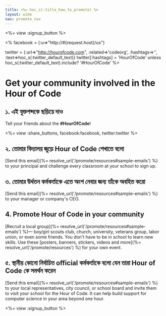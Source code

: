 ```yaml
---
title: <%= hoc_s(:title_how_to_promote) %>
layout: wide
nav: promote_nav
---
```

<%= view :signup_button %>

<% facebook = {:u=>"http://#{request.host}/us"}

twitter = {:url=>"http://hourofcode.com", :related=>'codeorg', :hashtags=>'', :text=>hoc_s(:twitter_default_text)} twitter[:hashtags] = 'HourOfCode' unless hoc_s(:twitter_default_text).include? '#HourOfCode' %>

# Get your community involved in the Hour of Code

## ১. এই যুক্তশব্দকে ছড়িয়ে দাও

Tell your friends about the **#HourOfCode**!

<%= view :share_buttons, facebook:facebook, twitter:twitter %>

## ২. তোমার বিদ্যালয় জুড়ে Hour of Code শেখাতে বলো

[Send this email](%= resolve_url('/promote/resources#sample-emails') %) to your principal and challenge every classroom at your school to sign up.

## ৩. তোমার উর্ধতন কর্মকর্তাকে এতে অংশ নেবার জন্য তাঁকে অবহিত করো

[Send this email](%= resolve_url('/promote/resources#sample-emails') %) to your manager or company's CEO.

## 4. Promote Hour of Code in your community

[Recruit a local group](%= resolve_url('/promote/resources#sample-emails') %)— boy/girl scouts club, church, university, veterans group, labor union, or even some friends. You don't have to be in school to learn new skills. Use these [posters, banners, stickers, videos and more](%= resolve_url('/promote/resources') %) for your own event.

## ৫. স্থানীয় কোনো নির্বাচিত official কর্মকর্তাকে বলো যেন তারা Hour of Code কে সমর্থন করেন

[Send this email](%= resolve_url('/promote/resources#sample-emails') %) to your local representatives, city council, or school board and invite them to visit your school for the Hour of Code. It can help build support for computer science in your area beyond one hour.

<%= view :signup_button %>